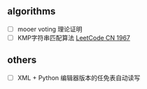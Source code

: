 <!--
 * @Filename: 
 * @Author: shifaqiang
 * @Email: 14061115@buaa.edu.cn
 * @Github: https://github.com/luoboganer
 * @Date: 2021-11-04 21:46:11
 * @LastEditors: shifaqiang
 * @LastEditTime: 2021-11-06 14:01:13
 * @Software: Visual Studio Code
 * @Description: 学习列表
-->

## algorithms
- [ ] mooer voting 理论证明
- [ ] KMP字符串匹配算法 [LeetCode CN 1967](https://leetcode-cn.com/problems/number-of-strings-that-appear-as-substrings-in-word/)

## others
- [ ] XML + Python 编辑器版本的任免表自动读写